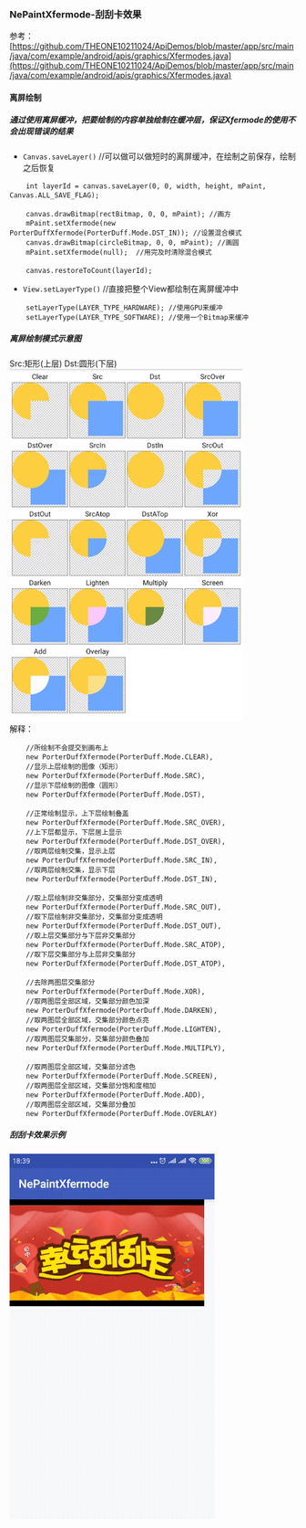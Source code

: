 ### NePaintXfermode-刮刮卡效果

参考：[https://github.com/THEONE10211024/ApiDemos/blob/master/app/src/main/java/com/example/android/apis/graphics/Xfermodes.java](https://github.com/THEONE10211024/ApiDemos/blob/master/app/src/main/java/com/example/android/apis/graphics/Xfermodes.java)  

#### 离屏绘制
##### 通过使用离屏缓冲，把要绘制的内容单独绘制在缓冲层，保证Xfermode的使用不会出现错误的结果
* `Canvas.saveLayer()` //可以做可以做短时的离屏缓冲，在绘制之前保存，绘制之后恢复
```android
    int layerId = canvas.saveLayer(0, 0, width, height, mPaint, Canvas.ALL_SAVE_FLAG);
    
    canvas.drawBitmap(rectBitmap, 0, 0, mPaint); //画方
    mPaint.setXfermode(new PorterDuffXfermode(PorterDuff.Mode.DST_IN)); //设置混合模式
    canvas.drawBitmap(circleBitmap, 0, 0, mPaint); //画圆
    mPaint.setXfermode(null);  //用完及时清除混合模式

    canvas.restoreToCount(layerId);
```
* `View.setLayerType()` //直接把整个View都绘制在离屏缓冲中
```android
    setLayerType(LAYER_TYPE_HARDWARE); //使用GPU来缓冲
    setLayerType(LAYER_TYPE_SOFTWARE); //使用一个Bitmap来缓冲
```
##### 离屏绘制模式示意图 
Src:矩形(上层)     Dst:圆形(下层)
![image](https://github.com/tianyalu/NePaintXfermode/blob/master/show/xfermode.png)  
解释：  
```android
    //所绘制不会提交到画布上
    new PorterDuffXfermode(PorterDuff.Mode.CLEAR),
    //显示上层绘制的图像（矩形）
    new PorterDuffXfermode(PorterDuff.Mode.SRC),
    //显示下层绘制的图像（圆形）
    new PorterDuffXfermode(PorterDuff.Mode.DST),

    //正常绘制显示，上下层绘制叠盖
    new PorterDuffXfermode(PorterDuff.Mode.SRC_OVER),
    //上下层都显示，下层居上显示
    new PorterDuffXfermode(PorterDuff.Mode.DST_OVER),
    //取两层绘制交集，显示上层
    new PorterDuffXfermode(PorterDuff.Mode.SRC_IN),
    //取两层绘制交集，显示下层
    new PorterDuffXfermode(PorterDuff.Mode.DST_IN),

    //取上层绘制非交集部分，交集部分变成透明
    new PorterDuffXfermode(PorterDuff.Mode.SRC_OUT),
    //取下层绘制非交集部分，交集部分变成透明
    new PorterDuffXfermode(PorterDuff.Mode.DST_OUT),
    //取上层交集部分与下层非交集部分
    new PorterDuffXfermode(PorterDuff.Mode.SRC_ATOP),
    //取下层交集部分与上层非交集部分
    new PorterDuffXfermode(PorterDuff.Mode.DST_ATOP),

    //去除两图层交集部分
    new PorterDuffXfermode(PorterDuff.Mode.XOR),
    //取两图层全部区域，交集部分颜色加深
    new PorterDuffXfermode(PorterDuff.Mode.DARKEN),
    //取两图层全部区域，交集部分颜色点亮
    new PorterDuffXfermode(PorterDuff.Mode.LIGHTEN),
    //取两图层交集部分，交集部分颜色叠加
    new PorterDuffXfermode(PorterDuff.Mode.MULTIPLY),

    //取两图层全部区域，交集部分滤色
    new PorterDuffXfermode(PorterDuff.Mode.SCREEN),
    //取两图层全部区域，交集部分饱和度相加
    new PorterDuffXfermode(PorterDuff.Mode.ADD),
    //取两图层全部区域，交集部分叠加
    new PorterDuffXfermode(PorterDuff.Mode.OVERLAY)
```
##### 刮刮卡效果示例  
![image](https://github.com/tianyalu/NePaintXfermode/blob/master/show/eraser.gif)

